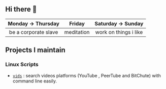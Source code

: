 ## Hi there 👋
 
| Monday -> Thursday | Friday | Saturday -> Sunday |
|:-----:|:-----:|:-----:|
| be a corporate slave | meditation | work on things i like |

## Projects I maintain
### Linux Scripts
- [`vids`](https://github.com/MyOS-ArchLinux/vids) : search videos platforms (YouTube , PeerTube and BitChute) with command line easily.
